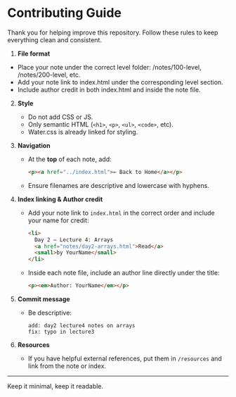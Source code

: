 # Contributing Guide

Thank you for helping improve this repository. Follow these rules to keep everything clean and consistent.

1. **File format**

- Place your note under the correct level folder: /notes/100-level, /notes/200-level, etc.
- Add your note link to index.html under the corresponding level section.
- Include author credit in both index.html and inside the note file.

2. **Style**

   - Do not add CSS or JS.
   - Only semantic HTML (`<h1>`, `<p>`, `<ul>`, `<code>`, etc).
   - Water.css is already linked for styling.

3. **Navigation**

   - At the **top** of each note, add:
     ```html
     <p><a href="../index.html">← Back to Home</a></p>
     ```
   - Ensure filenames are descriptive and lowercase with hyphens.

4. **Index linking & Author credit**

   - Add your note link to `index.html` in the correct order and include your name for credit:
     ```html
     <li>
       Day 2 – Lecture 4: Arrays
       <a href="notes/day2-arrays.html">Read</a>
       <small>by YourName</small>
     </li>
     ```
   - Inside each note file, include an author line directly under the title:
     ```html
     <p><em>Author: YourName</em></p>
     ```

5. **Commit message**

   - Be descriptive:
     ```
     add: day2 lecture4 notes on arrays
     fix: typo in lecture3
     ```

6. **Resources**

   - If you have helpful external references, put them in `/resources` and link from the note or index.

---

Keep it minimal, keep it readable.
